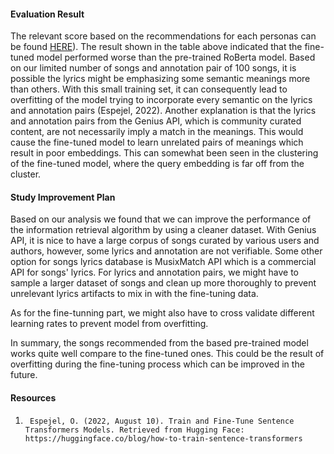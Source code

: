 #### Evaluation Result

The relevant score based on the recommendations for each personas can be found [HERE](https://docs.google.com/spreadsheets/d/14-rDjElKSgE7tY9WPnVKfQh8Xt4Wmcwfw1W3DnsS6SU/edit#gid=869230475)). The result shown in the table above indicated that the fine-tuned model performed worse than the pre-trained RoBerta model. Based on our limited number of songs and annotation pair of 100 songs, it is possible the lyrics might be emphasizing some semantic meanings more than others. With this small training set, it can consequently lead to overfitting of the model trying to incorporate every semantic on the lyrics and annotation pairs (Espejel, 2022). Another explanation is that the lyrics and annotation pairs from the Genius API, which is community curated content, are not necessarily imply a match in the meanings. This would cause the fine-tuned model to learn unrelated pairs of meanings which result in poor embeddings. This can somewhat been seen in the clustering of the fine-tuned model, where the query embedding is far off from the cluster.

#### Study Improvement Plan

Based on our analysis we found that we can improve the performance of the information retrieval algorithm by using a cleaner dataset. With Genius API, it is nice to have a large corpus of songs curated by various users and authors, however, some lyrics and annotation are not verifiable. Some other option for songs lyrics database is MusixMatch API which is a commercial API for songs' lyrics. For lyrics and annotation pairs, we might have to sample a larger dataset of songs and clean up more thoroughly to prevent unrelevant lyrics artifacts to mix in with the fine-tuning data.

As for the fine-tunning part, we might also have to cross validate different learning rates to prevent model from overfitting.

In summary, the songs recommended from the based pre-trained model works quite well compare to the fine-tuned ones. This could be the result of overfitting during the fine-tuning process which can be improved in the future.

#### Resources

1.      Espejel, O. (2022, August 10). Train and Fine-Tune Sentence Transformers Models. Retrieved from Hugging Face: https://huggingface.co/blog/how-to-train-sentence-transformers




